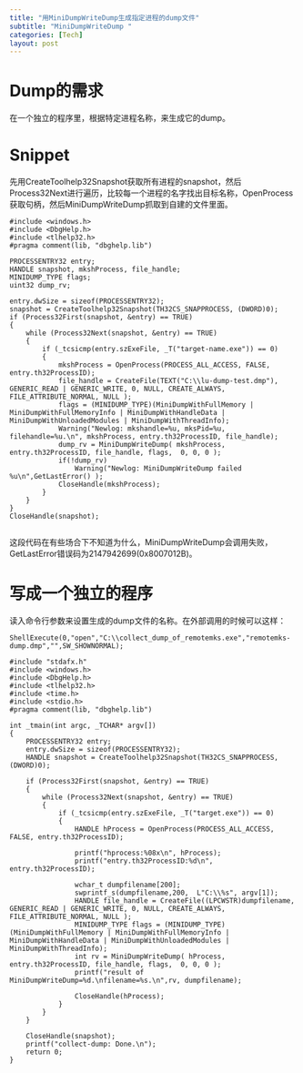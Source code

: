 ```yaml
---
title: "用MiniDumpWriteDump生成指定进程的dump文件"
subtitle: "MiniDumpWriteDump "
categories: [Tech]
layout: post
---
```

# Dump的需求

在一个独立的程序里，根据特定进程名称，来生成它的dump。

# Snippet

先用CreateToolhelp32Snapshot获取所有进程的snapshot，然后Process32Next进行遍历，比较每一个进程的名字找出目标名称，OpenProcess获取句柄，然后MiniDumpWriteDump抓取到自建的文件里面。

```
#include <windows.h>
#include <DbgHelp.h>
#include <tlhelp32.h>
#pragma comment(lib, "dbghelp.lib")

PROCESSENTRY32 entry;
HANDLE snapshot, mkshProcess, file_handle;
MINIDUMP_TYPE flags;
uint32 dump_rv;

entry.dwSize = sizeof(PROCESSENTRY32);
snapshot = CreateToolhelp32Snapshot(TH32CS_SNAPPROCESS, (DWORD)0);
if (Process32First(snapshot, &entry) == TRUE)
{
    while (Process32Next(snapshot, &entry) == TRUE)
    {
        if (_tcsicmp(entry.szExeFile, _T("target-name.exe")) == 0)
        {  
            mkshProcess = OpenProcess(PROCESS_ALL_ACCESS, FALSE, entry.th32ProcessID);
            file_handle = CreateFile(TEXT("C:\\lu-dump-test.dmp"), GENERIC_READ | GENERIC_WRITE, 0, NULL, CREATE_ALWAYS, FILE_ATTRIBUTE_NORMAL, NULL ); 
            flags = (MINIDUMP_TYPE)(MiniDumpWithFullMemory | MiniDumpWithFullMemoryInfo | MiniDumpWithHandleData | MiniDumpWithUnloadedModules | MiniDumpWithThreadInfo);
            Warning("Newlog: mkshandle=%u, mksPid=%u, filehandle=%u.\n", mkshProcess, entry.th32ProcessID, file_handle);
            dump_rv = MiniDumpWriteDump( mkshProcess, entry.th32ProcessID, file_handle, flags,  0, 0, 0 );
            if(!dump_rv) 
                Warning("Newlog: MiniDumpWriteDump failed %u\n",GetLastError() );
            CloseHandle(mkshProcess);
        }
    }
}
CloseHandle(snapshot);
 
```

这段代码在有些场合下不知道为什么，MiniDumpWriteDump会调用失败，GetLastError错误码为2147942699(0x8007012B)。


# 写成一个独立的程序

读入命令行参数来设置生成的dump文件的名称。在外部调用的时候可以这样：

`ShellExecute(0,"open","C:\\collect_dump_of_remotemks.exe","remotemks-dump.dmp","",SW_SHOWNORMAL);`



```
#include "stdafx.h"
#include <windows.h>
#include <DbgHelp.h>
#include <tlhelp32.h>
#include <time.h>
#include <stdio.h>
#pragma comment(lib, "dbghelp.lib")

int _tmain(int argc, _TCHAR* argv[])
{
    PROCESSENTRY32 entry;
    entry.dwSize = sizeof(PROCESSENTRY32);
    HANDLE snapshot = CreateToolhelp32Snapshot(TH32CS_SNAPPROCESS, (DWORD)0);

    if (Process32First(snapshot, &entry) == TRUE)
    {
        while (Process32Next(snapshot, &entry) == TRUE)
        {
			if (_tcsicmp(entry.szExeFile, _T("target.exe")) == 0)
            {  
                HANDLE hProcess = OpenProcess(PROCESS_ALL_ACCESS, FALSE, entry.th32ProcessID);

				printf("hprocess:%08x\n", hProcess);
				printf("entry.th32ProcessID:%d\n", entry.th32ProcessID);

				wchar_t dumpfilename[200];
				swprintf_s(dumpfilename,200,  L"C:\\%s", argv[1]);
				HANDLE file_handle = CreateFile((LPCWSTR)dumpfilename, GENERIC_READ | GENERIC_WRITE, 0, NULL, CREATE_ALWAYS, FILE_ATTRIBUTE_NORMAL, NULL ); 
				MINIDUMP_TYPE flags = (MINIDUMP_TYPE)(MiniDumpWithFullMemory | MiniDumpWithFullMemoryInfo | MiniDumpWithHandleData | MiniDumpWithUnloadedModules | MiniDumpWithThreadInfo);
				int rv = MiniDumpWriteDump( hProcess, entry.th32ProcessID, file_handle, flags,  0, 0, 0 );
				printf("result of MiniDumpWriteDump=%d.\nfilename=%s.\n",rv, dumpfilename);

                CloseHandle(hProcess);
            }
        }
    }

    CloseHandle(snapshot);
    printf("collect-dump: Done.\n");
    return 0;
}
```










<!--
这里是注释区

```
print "hello"
```

***Stronger***

![My image]({{ site.baseurl }}/images/emule.png)

My Github is [here][mygithub].
[mygithub]: https://github.com/lucky521

-->
